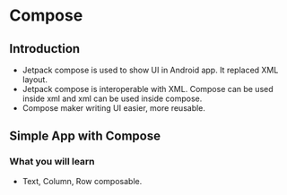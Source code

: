 # Compose

## Introduction
- Jetpack compose is used to show UI in Android app. It replaced XML layout.
- Jetpack compose is interoperable with XML. Compose can be used inside xml and xml can be used inside compose.
- Compose maker writing UI easier, more reusable.

## Simple App with Compose
### What you will learn
- Text, Column, Row composable. 


